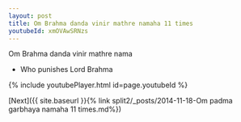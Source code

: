```yaml
---
layout: post
title: Om Brahma danda vinir mathre namaha 11 times
youtubeId: xmOVAwSRNzs
---
```

 
 
Om Brahma danda vinir mathre nama 
 
 -  Who punishes Lord Brahma 
 
  
 
  
 
 
 
 
 
 


{% include youtubePlayer.html id=page.youtubeId %}
 
[Next]({{ site.baseurl }}{% link  split2/_posts/2014-11-18-Om padma garbhaya namaha 11 times.md%})
 
